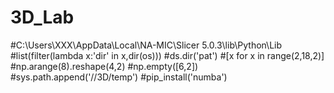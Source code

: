 # 3D_Lab

#C:\Users\XXX\AppData\Local\NA-MIC\Slicer 5.0.3\lib\Python\Lib
#list(filter(lambda x:'dir' in x,dir(os)))
#ds.dir('pat')
#[x for x in range(2,18,2)]
#np.arange(8).reshape(4,2)
#np.empty([6,2])
#sys.path.append('//3D/temp')
#pip_install('numba')

